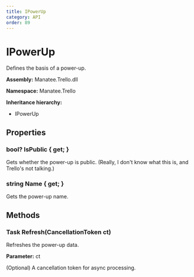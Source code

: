```yaml
---
title: IPowerUp
category: API
order: 89
---
```


# IPowerUp

Defines the basis of a power-up.

**Assembly:** Manatee.Trello.dll

**Namespace:** Manatee.Trello

**Inheritance hierarchy:**

- IPowerUp

## Properties

### bool? IsPublic { get; }

Gets whether the power-up is public. (Really, I don&#39;t know what this is, and Trello&#39;s not talking.)

### string Name { get; }

Gets the power-up name.

## Methods

### Task Refresh(CancellationToken ct)

Refreshes the power-up data.

**Parameter:** ct

(Optional) A cancellation token for async processing.

